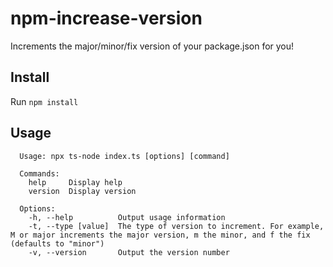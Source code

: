 # npm-increase-version

Increments the major/minor/fix version of your package.json for you!

## Install

Run `npm install`

## Usage

```
  Usage: npx ts-node index.ts [options] [command]
  
  Commands:
    help     Display help
    version  Display version
  
  Options:
    -h, --help          Output usage information
    -t, --type [value]  The type of version to increment. For example, M or major increments the major version, m the minor, and f the fix (defaults to "minor")
    -v, --version       Output the version number
  
```
